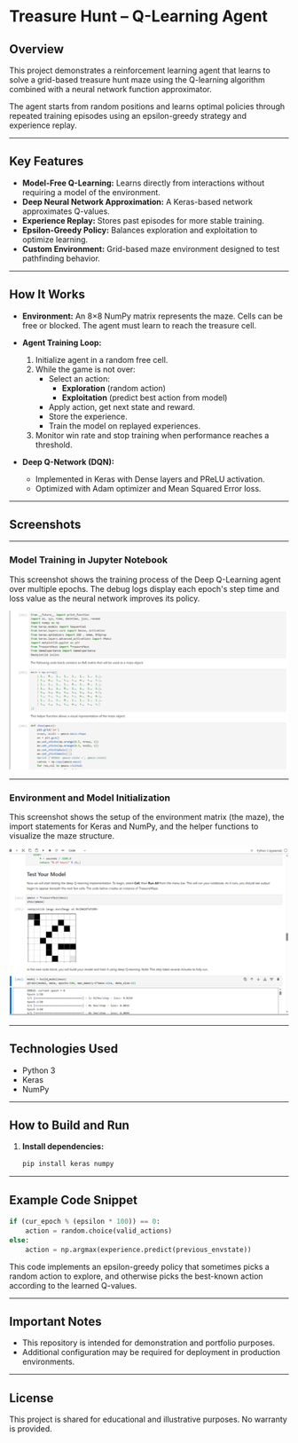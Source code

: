 # Treasure Hunt – Q-Learning Agent

## Overview
This project demonstrates a reinforcement learning agent that learns to solve a grid-based treasure hunt maze using the Q-learning algorithm combined with a neural network function approximator.  

The agent starts from random positions and learns optimal policies through repeated training episodes using an epsilon-greedy strategy and experience replay.  

---

## Key Features
- **Model-Free Q-Learning:** Learns directly from interactions without requiring a model of the environment.
- **Deep Neural Network Approximation:** A Keras-based network approximates Q-values.
- **Experience Replay:** Stores past episodes for more stable training.
- **Epsilon-Greedy Policy:** Balances exploration and exploitation to optimize learning.
- **Custom Environment:** Grid-based maze environment designed to test pathfinding behavior.

---

## How It Works

- **Environment:**
  An 8×8 NumPy matrix represents the maze. Cells can be free or blocked. The agent must learn to reach the treasure cell.

- **Agent Training Loop:**
  1. Initialize agent in a random free cell.
  2. While the game is not over:
     - Select an action:
       - **Exploration** (random action)
       - **Exploitation** (predict best action from model)
     - Apply action, get next state and reward.
     - Store the experience.
     - Train the model on replayed experiences.
  3. Monitor win rate and stop training when performance reaches a threshold.

- **Deep Q-Network (DQN):**
  - Implemented in Keras with Dense layers and PReLU activation.
  - Optimized with Adam optimizer and Mean Squared Error loss.

---

## Screenshots

---

### Model Training in Jupyter Notebook

This screenshot shows the training process of the Deep Q-Learning agent over multiple epochs. The debug logs display each epoch's step time and loss value as the neural network improves its policy.

<img src="assets/treasurehunt%20(1).png" alt="Q-Learning Training Screenshot" width="700"/>

---

### Environment and Model Initialization

This screenshot shows the setup of the environment matrix (the maze), the import statements for Keras and NumPy, and the helper functions to visualize the maze structure.

<img src="assets/treasurehunt%20(2).png" alt="Jupyter Notebook Environment Setup Screenshot" width="700"/>

---

## Technologies Used
- Python 3
- Keras
- NumPy

---

## How to Build and Run

1. **Install dependencies:**
   ```bash
   pip install keras numpy
   ```

---

## Example Code Snippet

```python
if (cur_epoch % (epsilon * 100)) == 0:
    action = random.choice(valid_actions)
else:
    action = np.argmax(experience.predict(previous_envstate))
```
This code implements an epsilon-greedy policy that sometimes picks a random action to explore, and otherwise picks the best-known action according to the learned Q-values.

---

## Important Notes
- This repository is intended for demonstration and portfolio purposes.
- Additional configuration may be required for deployment in production environments.

---

## License
This project is shared for educational and illustrative purposes. No warranty is provided.
